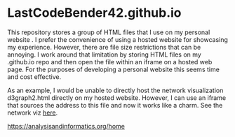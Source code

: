 # LastCodeBender42.github.io

This repository stores a group of HTML files that I use on my personal website . I prefer the convenience of using a hosted website for showcasing my experience. However, there are file size restrictions that can be annoying. I work around that limitation by storing HTML files on my .github.io repo and then open the file within an iframe on a hosted web page. For the purposes of developing a personal website this seems time and cost effective.

As an example, I would be unable to directly host the network visualization d3graph2.html directly on my hosted website. However, I can use an iframe that sources the address to this file and now it works like a charm. See the network viz <a href="https://analysisandinformatics.org/d2graph2-html">here</a>.


https://analysisandinformatics.org/home
